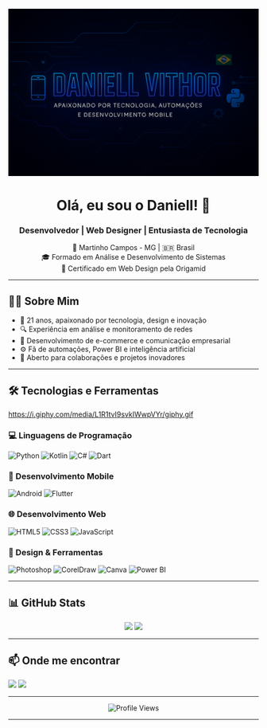 ![Banner](./Banner.png)

<h1 align="center">Olá, eu sou o Daniell! 👋</h1>

<h3 align="center">Desenvolvedor | Web Designer | Entusiasta de Tecnologia</h3>

<p align="center">
  📍 Martinho Campos - MG | 🇧🇷 Brasil<br>
  🎓 Formado em Análise e Desenvolvimento de Sistemas<br>
  🎨 Certificado em Web Design pela Origamid
</p>

---

## 👨‍💻 Sobre Mim

- 🧠 21 anos, apaixonado por tecnologia, design e inovação
- 🔍 Experiência em análise e monitoramento de redes
- 🛒 Desenvolvimento de e-commerce e comunicação empresarial
- ⚙️ Fã de automações, Power BI e inteligência artificial
- 🤝 Aberto para colaborações e projetos inovadores

---

## 🛠️ Tecnologias e Ferramentas

https://i.giphy.com/media/L1R1tvI9svkIWwpVYr/giphy.gif

### 💻 Linguagens de Programação
![Python](https://img.shields.io/badge/Python-3776AB?style=for-the-badge&logo=python&logoColor=white)
![Kotlin](https://img.shields.io/badge/Kotlin-7F52FF?style=for-the-badge&logo=kotlin&logoColor=white)
![C#](https://img.shields.io/badge/C%23-239120?style=for-the-badge&logo=c-sharp&logoColor=white)
![Dart](https://img.shields.io/badge/Dart-0175C2?style=for-the-badge&logo=dart&logoColor=white)

### 📱 Desenvolvimento Mobile
![Android](https://img.shields.io/badge/Android-3DDC84?style=for-the-badge&logo=android&logoColor=white)
![Flutter](https://img.shields.io/badge/Flutter-02569B?style=for-the-badge&logo=flutter&logoColor=white)

### 🌐 Desenvolvimento Web
![HTML5](https://img.shields.io/badge/HTML5-E34F26?style=for-the-badge&logo=html5&logoColor=white)
![CSS3](https://img.shields.io/badge/CSS3-1572B6?style=for-the-badge&logo=css3&logoColor=white)
![JavaScript](https://img.shields.io/badge/JavaScript-F7DF1E?style=for-the-badge&logo=javascript&logoColor=black)

### 🎨 Design & Ferramentas
![Photoshop](https://img.shields.io/badge/Adobe%20Photoshop-31A8FF?style=for-the-badge&logo=adobe-photoshop&logoColor=white)
![CorelDraw](https://img.shields.io/badge/CorelDraw-FF6600?style=for-the-badge&logo=coreldraw&logoColor=white)
![Canva](https://img.shields.io/badge/Canva-00C4CC?style=for-the-badge&logo=canva&logoColor=white)
![Power BI](https://img.shields.io/badge/Power_BI-F2C811?style=for-the-badge&logo=powerbi&logoColor=black)

---

## 📊 GitHub Stats

<div align="center">
  <img height="180em" src="https://github-readme-stats.vercel.app/api?username=WebSun-DEV&show_icons=true&theme=tokyonight&count_private=true" />
  <img height="180em" src="https://github-readme-stats.vercel.app/api/top-langs/?username=WebSun-DEV&layout=compact&theme=tokyonight" />
</div>

---

## 📫 Onde me encontrar

<p align="left">
  <a  href="https://www.linkedin.com/in/daniellvithor"><img src="https://img.shields.io/badge/LinkedIn-0A66C2?style=for-the-badge&logo=linkedin&logoColor=white"/></a>
  <img src="https://img.shields.io/badge/Discord-mineirox.%231234-5865F2?style=for-the-badge&logo=discord&logoColor=white" />
</p>

---

<div align="center">
  <img src="https://komarev.com/ghpvc/?username=WebSun-DEV&style=flat-square&color=blue" alt="Profile Views" />
</div>


---